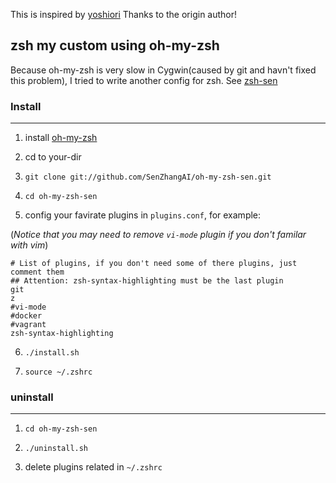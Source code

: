 This is inspired by [yoshiori](https://github.com/yoshiori/oh-my-zsh-yoshiori)
Thanks to the origin author!

## zsh my custom using oh-my-zsh

Because oh-my-zsh is very slow in Cygwin(caused by git and havn't fixed this problem),
I tried to write another config for zsh.  See [zsh-sen](https://github.com/SenZhangAI/zsh-sen)

### Install
----------------

1. install [oh-my-zsh](https://github.com/robbyrussell/oh-my-zsh)

2. cd to your-dir

3. `git clone git://github.com/SenZhangAI/oh-my-zsh-sen.git`

4. `cd oh-my-zsh-sen`

5. config your favirate plugins in `plugins.conf`, for example:

(*Notice that you may need to remove `vi-mode` plugin if you don't familar with vim*)

```
# List of plugins, if you don't need some of there plugins, just comment them
## Attention: zsh-syntax-highlighting must be the last plugin
git
z
#vi-mode
#docker
#vagrant
zsh-syntax-highlighting
```

6. `./install.sh`

7. `source ~/.zshrc`

### uninstall
----------------
1. `cd oh-my-zsh-sen`

2. `./uninstall.sh`

3. delete plugins related in `~/.zshrc`
